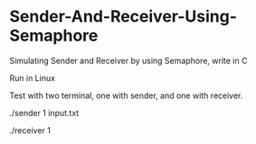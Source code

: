 # Sender-And-Receiver-Using-Semaphore
Simulating Sender and Receiver by using Semaphore, write in C

Run in Linux

Test with two terminal, one with sender, and one with receiver.

./sender 1 input.txt

./receiver 1
